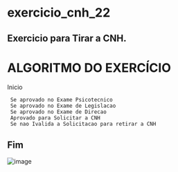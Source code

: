# exercicio_cnh_22
Exercicio para Tirar a CNH.
------------------------------------------------------
# ALGORITMO DO EXERCÍCIO

Inicio

     Se aprovado no Exame Psicotecnico
     Se aprovado no Exame de Legislacao
     Se aprovado no Exame de Direcao
     Aprovado para Solicitar a CNH
     Se nao Ivalida a Solicitacao para retirar a CNH

Fim
------------------------------------------------------

![image](https://user-images.githubusercontent.com/103973489/169931131-9e957826-e062-46cd-ae16-837512633f62.png)
